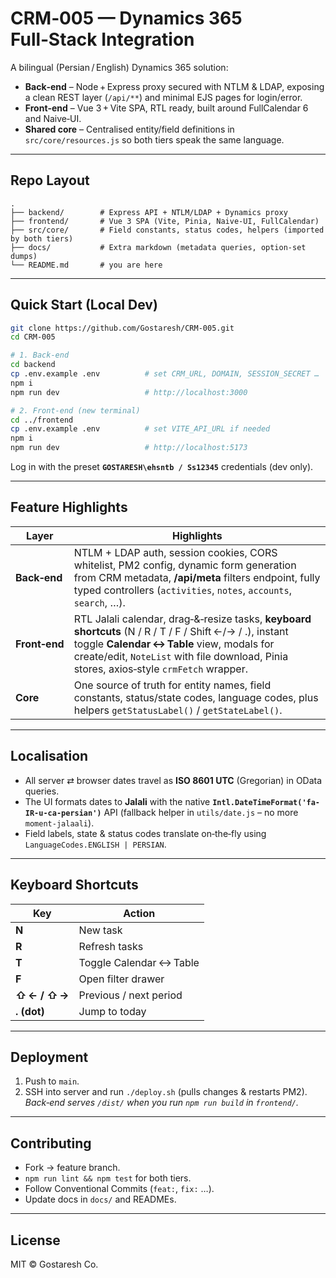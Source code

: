 # CRM‑005 — Dynamics 365 Full‑Stack Integration

A bilingual (Persian / English) Dynamics 365 solution:

- **Back‑end** – Node + Express proxy secured with NTLM & LDAP, exposing a clean REST layer (`/api/**`) and minimal EJS pages for login/error.
- **Front‑end** – Vue 3 + Vite SPA, RTL ready, built around FullCalendar 6 and Naive‑UI.
- **Shared core** – Centralised entity/field definitions in `src/core/resources.js` so both tiers speak the same language.

---

## Repo Layout

```
.
├── backend/        # Express API + NTLM/LDAP + Dynamics proxy
├── frontend/       # Vue 3 SPA (Vite, Pinia, Naive‑UI, FullCalendar)
├── src/core/       # Field constants, status codes, helpers (imported by both tiers)
├── docs/           # Extra markdown (metadata queries, option‑set dumps)
└── README.md       # you are here
```

---

## Quick Start (Local Dev)

```bash
git clone https://github.com/Gostaresh/CRM-005.git
cd CRM-005

# 1. Back‑end
cd backend
cp .env.example .env          # set CRM_URL, DOMAIN, SESSION_SECRET …
npm i
npm run dev                   # http://localhost:3000

# 2. Front‑end (new terminal)
cd ../frontend
cp .env.example .env          # set VITE_API_URL if needed
npm i
npm run dev                   # http://localhost:5173
```

Log in with the preset **`GOSTARESH\ehsntb / Ss12345`** credentials (dev only).

---

## Feature Highlights

| Layer         | Highlights                                                                                                                                                                                                                                         |
| ------------- | -------------------------------------------------------------------------------------------------------------------------------------------------------------------------------------------------------------------------------------------------- |
| **Back‑end**  | NTLM + LDAP auth, session cookies, CORS whitelist, PM2 config, dynamic form generation from CRM metadata, **/api/meta** filters endpoint, fully typed controllers (`activities`, `notes`, `accounts`, `search`, …).                                |
| **Front‑end** | RTL Jalali calendar, drag‑&‑resize tasks, **keyboard shortcuts** (N / R / T / F / Shift ←/→ / \.), instant toggle **Calendar ↔ Table** view, modals for create/edit, `NoteList` with file download, Pinia stores, axios‑style `crmFetch` wrapper. |
| **Core**      | One source of truth for entity names, field constants, status/state codes, language codes, plus helpers `getStatusLabel()` / `getStateLabel()`.                                                                                                    |

---

## Localisation

- All server ⇄ browser dates travel as **ISO 8601 UTC** (Gregorian) in OData queries.
- The UI formats dates to **Jalali** with the native **`Intl.DateTimeFormat('fa-IR-u-ca-persian')`** API (fallback helper in `utils/date.js` – no more `moment‑jalaali`).
- Field labels, state & status codes translate on‑the‑fly using `LanguageCodes.ENGLISH | PERSIAN`.

---

## Keyboard Shortcuts

| Key           | Action                   |
| ------------- | ------------------------ |
| **N**         | New task                 |
| **R**         | Refresh tasks            |
| **T**         | Toggle Calendar ↔ Table |
| **F**         | Open filter drawer       |
| **⇧ ← / ⇧ →** | Previous / next period   |
| **. (dot)**   | Jump to today            |

---

## Deployment

1. Push to `main`.
2. SSH into server and run `./deploy.sh` (pulls changes & restarts PM2).  
   _Back‑end serves `/dist/` when you run `npm run build` in `frontend/`._

---

## Contributing

- Fork → feature branch.
- `npm run lint && npm test` for both tiers.
- Follow Conventional Commits (`feat:`, `fix:` …).
- Update docs in `docs/` and READMEs.

---

## License

MIT © Gostaresh Co.
